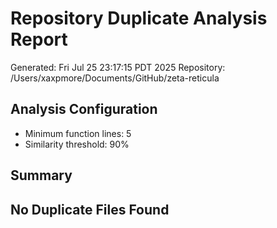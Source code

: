 # Repository Duplicate Analysis Report

Generated: Fri Jul 25 23:17:15 PDT 2025
Repository: /Users/xaxpmore/Documents/GitHub/zeta-reticula

## Analysis Configuration
- Minimum function lines: 5
- Similarity threshold: 90%

## Summary


## No Duplicate Files Found

